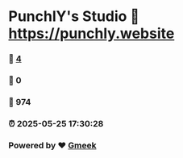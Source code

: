 # PunchlY's Studio :link: https://punchly.website 
### :page_facing_up: [4](https://punchly.website/tag.html) 
### :speech_balloon: 0 
### :hibiscus: 974 
### :alarm_clock: 2025-05-25 17:30:28 
### Powered by :heart: [Gmeek](https://github.com/Meekdai/Gmeek)
